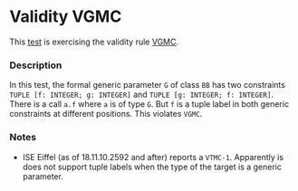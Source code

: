 # Validity VGMC

This [test](.) is exercising the validity rule [VGMC](../Readme.md).

### Description

In this test, the formal generic parameter `G` of class `BB` has two constraints `TUPLE [f: INTEGER; g: INTEGER]` and `TUPLE [g: INTEGER; f: INTEGER]`. There is a call `a.f` where `a` is of type `G`. But `f` is a tuple label in both generic constraints at different positions. This violates `VGMC`.

### Notes

* ISE Eiffel (as of 18.11.10.2592 and after) reports a `VTMC-1`. Apparently is does not support tuple labels when the type of the target is a generic parameter.
